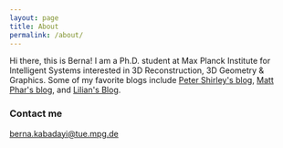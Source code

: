 ```yaml
---
layout: page
title: About
permalink: /about/
---
```


Hi there, this is Berna! I am a Ph.D. student at Max Planck Institute for Intelligent Systems interested in 3D Reconstruction, 3D Geometry & Graphics. Some of my favorite blogs include [Peter Shirley's blog](http://psgraphics.blogspot.com/), [Matt Phar's blog](https://pharr.org/matt/blog/), and [Lilian's Blog](https://lilianweng.github.io/lil-log/). 


### Contact me

[berna.kabadayi@tue.mpg.de](berna.kabadayi@tue.mpg.de)

